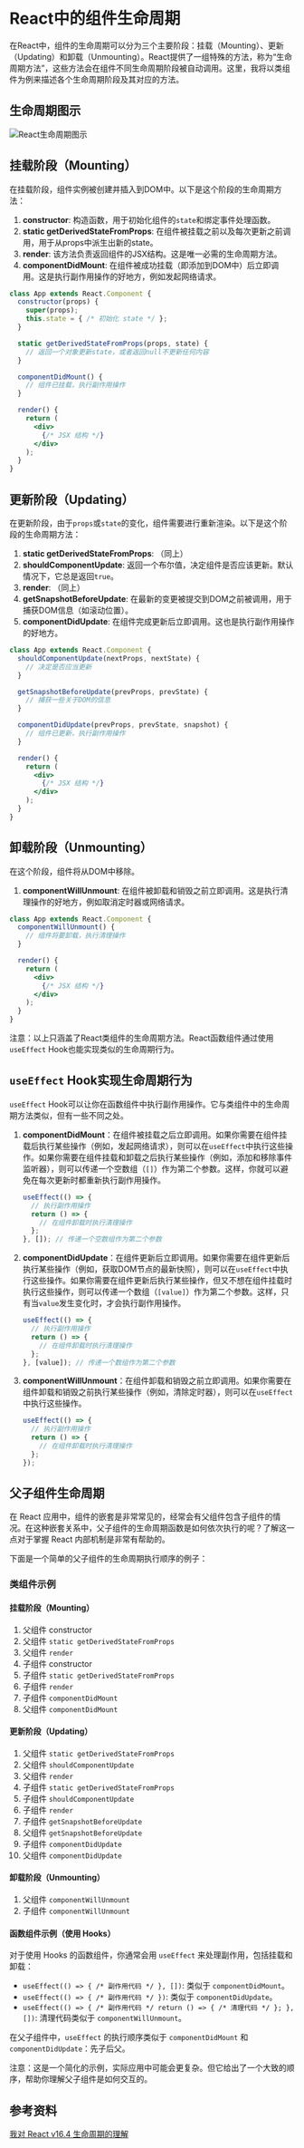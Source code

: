 # React中的组件生命周期

在React中，组件的生命周期可以分为三个主要阶段：挂载（Mounting）、更新（Updating）和卸载（Unmounting）。React提供了一组特殊的方法，称为“生命周期方法”，这些方法会在组件不同生命周期阶段被自动调用。这里，我将以类组件为例来描述各个生命周期阶段及其对应的方法。

## 生命周期图示
![React生命周期图示](./imgs/lifecycle.awebp)

## 挂载阶段（Mounting）

在挂载阶段，组件实例被创建并插入到DOM中。以下是这个阶段的生命周期方法：

1. **constructor**: 构造函数，用于初始化组件的`state`和绑定事件处理函数。
2. **static getDerivedStateFromProps**: 在组件被挂载之前以及每次更新之前调用，用于从props中派生出新的state。
3. **render**: 该方法负责返回组件的JSX结构。这是唯一必需的生命周期方法。
4. **componentDidMount**: 在组件被成功挂载（即添加到DOM中）后立即调用。这是执行副作用操作的好地方，例如发起网络请求。

```jsx
class App extends React.Component {
  constructor(props) {
    super(props);
    this.state = { /* 初始化 state */ };
  }

  static getDerivedStateFromProps(props, state) {
    // 返回一个对象更新state，或者返回null不更新任何内容
  }

  componentDidMount() {
    // 组件已挂载，执行副作用操作
  }

  render() {
    return (
      <div>
        {/* JSX 结构 */}
      </div>
    );
  }
}
```

## 更新阶段（Updating）

在更新阶段，由于`props`或`state`的变化，组件需要进行重新渲染。以下是这个阶段的生命周期方法：

1. **static getDerivedStateFromProps**: （同上）
2. **shouldComponentUpdate**: 返回一个布尔值，决定组件是否应该更新。默认情况下，它总是返回`true`。
3. **render**: （同上）
4. **getSnapshotBeforeUpdate**: 在最新的变更被提交到DOM之前被调用，用于捕获DOM信息（如滚动位置）。
5. **componentDidUpdate**: 在组件完成更新后立即调用。这也是执行副作用操作的好地方。

```jsx
class App extends React.Component {
  shouldComponentUpdate(nextProps, nextState) {
    // 决定是否应当更新
  }

  getSnapshotBeforeUpdate(prevProps, prevState) {
    // 捕获一些关于DOM的信息
  }

  componentDidUpdate(prevProps, prevState, snapshot) {
    // 组件已更新，执行副作用操作
  }

  render() {
    return (
      <div>
        {/* JSX 结构 */}
      </div>
    );
  }
}
```

## 卸载阶段（Unmounting）

在这个阶段，组件将从DOM中移除。

1. **componentWillUnmount**: 在组件被卸载和销毁之前立即调用。这是执行清理操作的好地方，例如取消定时器或网络请求。

```jsx
class App extends React.Component {
  componentWillUnmount() {
    // 组件将要卸载，执行清理操作
  }

  render() {
    return (
      <div>
        {/* JSX 结构 */}
      </div>
    );
  }
}
```

注意：以上只涵盖了React类组件的生命周期方法。React函数组件通过使用`useEffect` Hook也能实现类似的生命周期行为。

## `useEffect` Hook实现生命周期行为

`useEffect` Hook可以让你在函数组件中执行副作用操作。它与类组件中的生命周期方法类似，但有一些不同之处。

1. **componentDidMount**：在组件被挂载之后立即调用。如果你需要在组件挂载后执行某些操作（例如，发起网络请求），则可以在`useEffect`中执行这些操作。如果你需要在组件挂载和卸载之后执行某些操作（例如，添加和移除事件监听器），则可以传递一个空数组（`[]`）作为第二个参数。这样，你就可以避免在每次更新时都重新执行副作用操作。

    ```jsx
    useEffect(() => {
      // 执行副作用操作
      return () => {
        // 在组件卸载时执行清理操作
      };
    }, []); // 传递一个空数组作为第二个参数
    ```
2. **componentDidUpdate**：在组件更新后立即调用。如果你需要在组件更新后执行某些操作（例如，获取DOM节点的最新快照），则可以在`useEffect`中执行这些操作。如果你需要在组件更新后执行某些操作，但又不想在组件挂载时执行这些操作，则可以传递一个数组（`[value]`）作为第二个参数。这样，只有当`value`发生变化时，才会执行副作用操作。

    ```jsx
    useEffect(() => {
      // 执行副作用操作
      return () => {
        // 在组件卸载时执行清理操作
      };
    }, [value]); // 传递一个数组作为第二个参数
    ```

3. **componentWillUnmount**：在组件卸载和销毁之前立即调用。如果你需要在组件卸载和销毁之前执行某些操作（例如，清除定时器），则可以在`useEffect`中执行这些操作。

    ```jsx
    useEffect(() => {
      // 执行副作用操作
      return () => {
        // 在组件卸载时执行清理操作
      };
    });
    ```

## 父子组件生命周期

在 React 应用中，组件的嵌套是非常常见的，经常会有父组件包含子组件的情况。在这种嵌套关系中，父子组件的生命周期函数是如何依次执行的呢？了解这一点对于掌握 React 内部机制是非常有帮助的。

下面是一个简单的父子组件的生命周期执行顺序的例子：

### 类组件示例

#### 挂载阶段（Mounting）

1. 父组件 constructor
2. 父组件 `static getDerivedStateFromProps`
3. 父组件 `render`
4. 子组件 constructor
5. 子组件 `static getDerivedStateFromProps`
6. 子组件 `render`
7. 子组件 `componentDidMount`
8. 父组件 `componentDidMount`

#### 更新阶段（Updating）

1. 父组件 `static getDerivedStateFromProps`
2. 父组件 `shouldComponentUpdate`
3. 父组件 `render`
4. 子组件 `static getDerivedStateFromProps`
5. 子组件 `shouldComponentUpdate`
6. 子组件 `render`
7. 子组件 `getSnapshotBeforeUpdate`
8. 父组件 `getSnapshotBeforeUpdate`
9. 子组件 `componentDidUpdate`
10. 父组件 `componentDidUpdate`

#### 卸载阶段（Unmounting）

1. 父组件 `componentWillUnmount`
2. 子组件 `componentWillUnmount`

#### 函数组件示例（使用 Hooks）

对于使用 Hooks 的函数组件，你通常会用 `useEffect` 来处理副作用，包括挂载和卸载：

- `useEffect(() => { /* 副作用代码 */ }, [])`: 类似于 `componentDidMount`。
- `useEffect(() => { /* 副作用代码 */ })`: 类似于 `componentDidUpdate`。
- `useEffect(() => { /* 副作用代码 */ return () => { /* 清理代码 */ }; }, [])`: 清理代码类似于 `componentWillUnmount`。

在父子组件中，`useEffect` 的执行顺序类似于 `componentDidMount` 和 `componentDidUpdate`：先子后父。

注意：这是一个简化的示例，实际应用中可能会更复杂。但它给出了一个大致的顺序，帮助你理解父子组件是如何交互的。

## 参考资料
[我对 React v16.4 生命周期的理解](https://juejin.cn/post/6844903655372488712)
